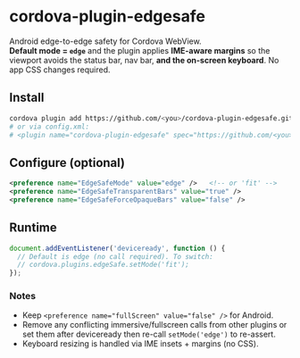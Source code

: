 # cordova-plugin-edgesafe

Android edge-to-edge safety for Cordova WebView.  
**Default mode = `edge`** and the plugin applies **IME-aware margins** so the viewport avoids the status bar, nav bar, **and the on-screen keyboard**. No app CSS changes required.

## Install
```bash
cordova plugin add https://github.com/<you>/cordova-plugin-edgesafe.git
# or via config.xml:
# <plugin name="cordova-plugin-edgesafe" spec="https://github.com/<you>/cordova-plugin-edgesafe.git" />
```

## Configure (optional)
```xml
<preference name="EdgeSafeMode" value="edge" />   <!-- or 'fit' -->
<preference name="EdgeSafeTransparentBars" value="true" />
<preference name="EdgeSafeForceOpaqueBars" value="false" />
```

## Runtime
```js
document.addEventListener('deviceready', function () {
  // Default is edge (no call required). To switch:
  // cordova.plugins.edgeSafe.setMode('fit');
});
```

### Notes
- Keep `<preference name="fullScreen" value="false" />` for Android.
- Remove any conflicting immersive/fullscreen calls from other plugins or set them after deviceready then re-call `setMode('edge')` to re-assert.
- Keyboard resizing is handled via IME insets + margins (no CSS).

